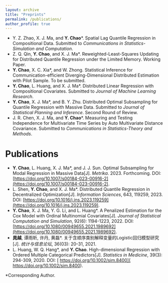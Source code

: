 ```yaml
---
layout: archive
title: "Preprints"
permalink: /publications/
author_profile: true
---
```

- Y. Z. Zhao, X. J. Ma, and **Y. Chao**\*. Spatial Lag Quantile Regression in Compositional Data. Submitted to _Communications in Statistics-Simulation and Computation_.
- Z. Q. Qin, **Y. Chao**, and X. J. Ma\*. Reweighted-Least-Squares Updating for Distributed Quantile Regression under the Limited Memory. Working Paper.
- **Y. Chao**, X. C. Xia\*, and W. Zhong.  Statistical Inference for Communication-efficient Diverging-Dimensional Distributed Estimation with Pilot Sample. To be submitted.
- **Y. Chao**, L. Huang, and X. J. Ma\*. Distributed Linear Regression with Compositional Covariates. Submitted to _Journal of Machine Learning Research_. 
- **Y. Chao**, X. J. Ma\*, and B. Y. Zhu. Distributed Optimal Subsampling for Quantile Regression with Massive Data. Submitted to _Journal of Statistical Planning and Inference_. Second Round of Review.
- J. R. Chen, X. J. Ma, and **Y. Chao**\*. Measuring and Testing Independence for Multivariate Time Series by Auto Multivariate Distance Covariance. Submitted to _Communications in Statistics-Theory and Methods_.

Publications
======
- **Y. Chao**, L. Huang, X. J. Ma\*, and J. J. Sun. Optimal Subsampling for Modal Regression in Massive Data[J]. _Metrika_. 2023. Forthcoming. DOI: [https://doi.org/10.1007/s00184-023-00916-2](https://doi.org/10.1007/s00184-023-00916-2).
- L. Shen, **Y. Chao**, and X. J. Ma\*. Distributed Quantile Regression in Decentralized Optimization[J]. *Information Sciences*, 643, 119259, 2023. 
DOI: [https://doi.org/10.1016/j.ins.2023.119259](https://doi.org/10.1016/j.ins.2023.119259). 
- **Y. Chao**, X. J. Ma, Y. G. Li, and L. Huang\*. A Penalized Estimation for the Cox Model with Ordinal Multinomial Covariates[J]. *Journal of Statistical Computation and Simulation*, 92(6): 1194-1223, 2022. DOI: [https://doi.org/10.1080/00949655.2021.1989692](https://doi.org/10.1080/00949655.2021.1989692).
- **晁越**, 谭雨昕, 许丹, 黄磊\*. 关于含顺序类别解释变量的Logistic回归模型研究[J]. *统计与信息论坛*, 36(03): 20-31, 2021. 
- L. Huang, W. Q. Hang\*, and **Y. Chao**. High-dimensional Regression with Ordered Multiple Categorical Predictors[J]. *Statistics in Medicine*, 39(3): 294-309, 2020. DOI: [ https://doi.org/10.1002/sim.8400]( https://doi.org/10.1002/sim.8400).



\*Corresponding Author.
   

